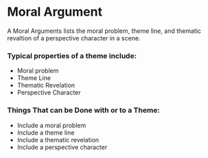 # Moral Argument

A Moral Arguments lists the moral problem, theme line, and thematic revaltion of a perspective character in a scene. 

### Typical properties of a theme include:

- Moral problem
- Theme Line
- Thematic Revelation 
- Perspective Character

### Things That can be Done with or to a Theme:

- Include a moral problem
- Include a theme line
- Include a thematic revelation
- Include a perspective character
